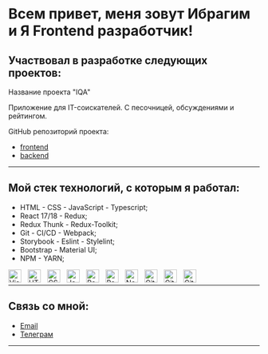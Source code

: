 <h1>Всем привет, меня зовут Ибрагим и Я Frontend разработчик!</h1>

## Участвовал в разработке следующих проектов:

Название проекта "IQA"

Приложение для IT-соискателей. С песочницей, обсуждениями и рейтингом.

GitHub репозиторий проекта:

- [frontend](https://github.com/sarda10v/iqa-frontend)
- [backend](https://github.com/sarda10v/iqa-backend)

---

<h2>Мой стек технологий, с которым я работал:</h2>
<ul>
<li>HTML - CSS - JavaScript - Typescript;</li>
<li>React 17/18 - Redux;</li>
<li>Redux Thunk - Redux-Toolkit;</li>
<li> Git - CI/CD - Webpack;</li>
<li> Storybook - Eslint - Stylelint;</li>
<li> Bootstrap - Material UI;</li>
<li> NPM - YARN;</li>

</ul>

<img align="left" alt="Visual Studio Code" width="26px" src="https://cdn.jsdelivr.net/gh/devicons/devicon/icons/vscode/vscode-original.svg" style="padding-right:10px;" />

<img align="left" alt="HTML5" width="26px" src="https://cdn.jsdelivr.net/gh/devicons/devicon/icons/html5/html5-original.svg" style="padding-right:10px;" />

<img align="left" alt="CSS3" width="26px" src="https://cdn.jsdelivr.net/gh/devicons/devicon/icons/css3/css3-original.svg" style="padding-right:10px;" />

<img align="left" alt="JavaScript" width="26px" src="https://cdn.jsdelivr.net/gh/devicons/devicon/icons/javascript/javascript-original.svg" style="padding-right:10px;" />

<img align="left" alt="React" width="26px" src="https://cdn.jsdelivr.net/gh/devicons/devicon/icons/react/react-original.svg" style="padding-right:10px;" />
<img align="left" alt="ReduxThunk" width="26px" src="https://cdn4.iconfinder.com/data/icons/logos-brands-5/24/redux-512.png" style="padding-right:10px;" />

<img align="left" alt="Node.js" width="26px" src="https://cdn.jsdelivr.net/gh/devicons/devicon/icons/nodejs/nodejs-original.svg" style="padding-right:10px;" />

<img align="left" alt="Git" width="26px" src="https://cdn.jsdelivr.net/gh/devicons/devicon/icons/git/git-original.svg" style="padding-right:10px;" />

<img align="left" alt="GitHub" width="26px" src="https://user-images.githubusercontent.com/3369400/139447912-e0f43f33-6d9f-45f8-be46-2df5bbc91289.png" style="padding-right:10px;" />

<img align="left" alt="GitHub" width="26px" src="https://pics.freeicons.io/uploads/icons/png/11490474241551942136-512.png" />
</br>

---

<h2>Связь со мной:</h2>

- [Email](https://e.mail.ru/inbox/?app_id_mytracker=58519&authid=l3k2bh59.ui&back=1%2C1&dwhsplit=s10273.b1ss12743s&from=login%2Cnavi&x-login-auth=1&afterReload=1)
- [Телеграм](https://t.me/sarda10v)

---
